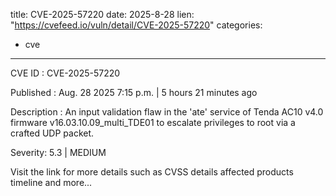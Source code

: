  
title: CVE-2025-57220
date: 2025-8-28
lien: "https://cvefeed.io/vuln/detail/CVE-2025-57220"
categories:
  - cve
---

CVE ID : CVE-2025-57220

Published :  Aug. 28
2025
7:15 p.m. | 5 hours
21 minutes ago

Description : An input validation flaw in the 'ate' service of Tenda AC10 v4.0 firmware v16.03.10.09_multi_TDE01 to escalate privileges to root via a crafted UDP packet.

Severity: 5.3 | MEDIUM

Visit the link for more details
such as CVSS details
affected products
timeline
and more...
